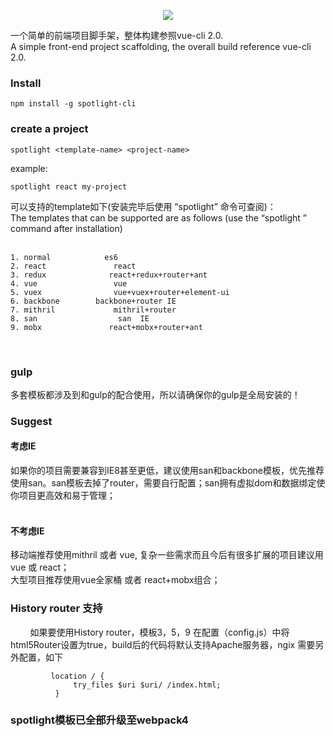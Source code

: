 <p align="center">
    <img src="https://github.com/yuminjustin/spotlight-cli/blob/master/static/white.png">
</p>
一个简单的前端项目脚手架，整体构建参照vue-cli 2.0.  <br>
A simple front-end project scaffolding, the overall build reference vue-cli 2.0. <br>

### Install

    npm install -g spotlight-cli

### create a project

    spotlight <template-name> <project-name>

example:

    spotlight react my-project



可以支持的template如下(安装完毕后使用 “spotlight” 命令可查阅)：<br>
The templates that can be supported are as follows (use the “spotlight ” command after installation)<br><br>

    1. normal            es6
    2. react               react
    3. redux              react+redux+router+ant
    4. vue                 vue
    5. vuex                vue+vuex+router+element-ui 
    6. backbone        backbone+router IE
    7. mithril             mithril+router
    8. san                  san  IE
    9. mobx               react+mobx+router+ant
    
<br>

### gulp
多套模板都涉及到和gulp的配合使用，所以请确保你的gulp是全局安装的！

### Suggest
#### 考虑IE 
如果你的项目需要兼容到IE8甚至更低，建议使用san和backbone模板，优先推荐使用san。san模板去掉了router，需要自行配置；san拥有虚拟dom和数据绑定使你项目更高效和易于管理；<br><br>
#### 不考虑IE
移动端推荐使用mithril 或者 vue, 复杂一些需求而且今后有很多扩展的项目建议用 vue 或 react；<br>
大型项目推荐使用vue全家桶 或者 react+mobx组合；

### History router 支持
         如果要使用History router，模板3，5，9 在配置（config.js）中将html5Router设置为true，build后的代码将默认支持Apache服务器，ngix 需要另外配置，如下
         
             location / {
                  try_files $uri $uri/ /index.html;
              }

### spotlight模板已全部升级至webpack4

